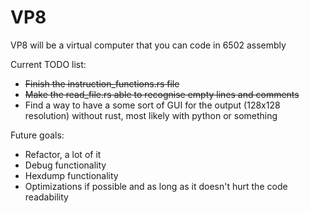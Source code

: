 # VP8

VP8 will be a virtual computer that you can code in 6502 assembly

Current TODO list:
- ~~Finish the instruction_functions.rs file~~
- ~~Make the read_file.rs able to recognise empty lines and comments~~
- Find a way to have a some sort of GUI for the output (128x128 resolution) without rust, most likely with python or something

Future goals:
- Refactor, a lot of it
- Debug functionality
- Hexdump functionality
- Optimizations if possible and as long as it doesn't hurt the code readability
